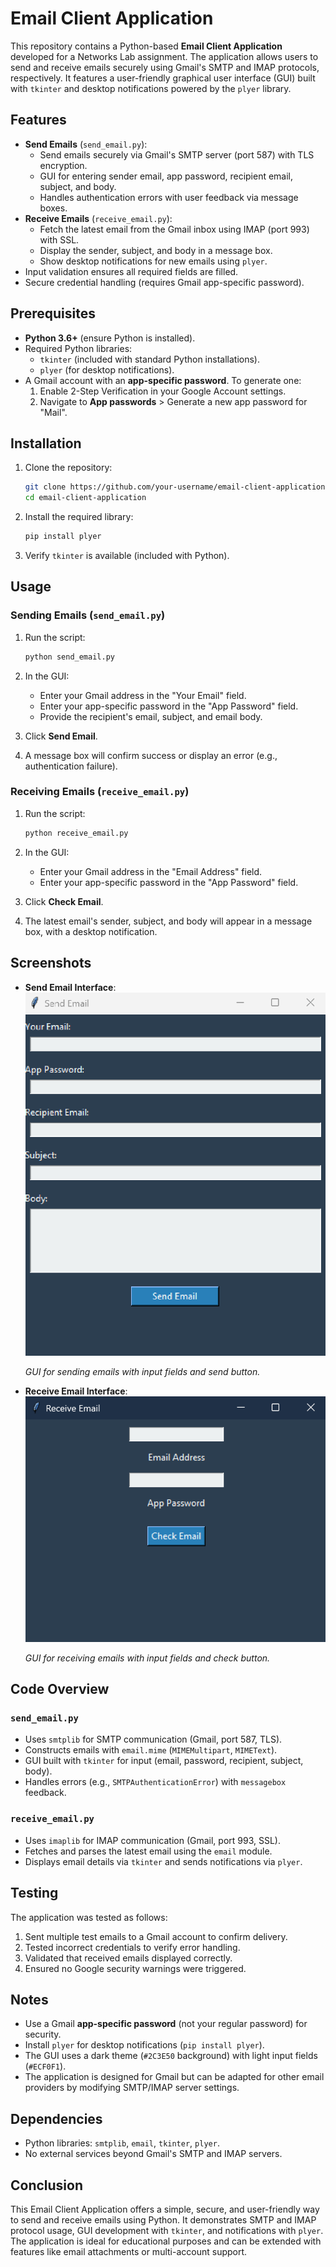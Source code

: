 # Email Client Application

This repository contains a Python-based **Email Client Application** developed for a Networks Lab assignment. The application allows users to send and receive emails securely using Gmail's SMTP and IMAP protocols, respectively. It features a user-friendly graphical user interface (GUI) built with `tkinter` and desktop notifications powered by the `plyer` library.

## Features

- **Send Emails** (`send_email.py`):
  - Send emails securely via Gmail's SMTP server (port 587) with TLS encryption.
  - GUI for entering sender email, app password, recipient email, subject, and body.
  - Handles authentication errors with user feedback via message boxes.
- **Receive Emails** (`receive_email.py`):
  - Fetch the latest email from the Gmail inbox using IMAP (port 993) with SSL.
  - Display the sender, subject, and body in a message box.
  - Show desktop notifications for new emails using `plyer`.
- Input validation ensures all required fields are filled.
- Secure credential handling (requires Gmail app-specific password).

## Prerequisites

- **Python 3.6+** (ensure Python is installed).
- Required Python libraries:
  - `tkinter` (included with standard Python installations).
  - `plyer` (for desktop notifications).
- A Gmail account with an **app-specific password**. To generate one:
  1. Enable 2-Step Verification in your Google Account settings.
  2. Navigate to **App passwords** &gt; Generate a new app password for "Mail".

## Installation

1. Clone the repository:

   ```bash
   git clone https://github.com/your-username/email-client-application.git
   cd email-client-application
   ```
2. Install the required library:

   ```bash
   pip install plyer
   ```
3. Verify `tkinter` is available (included with Python).

## Usage

### Sending Emails (`send_email.py`)

1. Run the script:

   ```bash
   python send_email.py
   ```
2. In the GUI:
   - Enter your Gmail address in the "Your Email" field.
   - Enter your app-specific password in the "App Password" field.
   - Provide the recipient's email, subject, and email body.
3. Click **Send Email**.
4. A message box will confirm success or display an error (e.g., authentication failure).

### Receiving Emails (`receive_email.py`)

1. Run the script:

   ```bash
   python receive_email.py
   ```
2. In the GUI:
   - Enter your Gmail address in the "Email Address" field.
   - Enter your app-specific password in the "App Password" field.
3. Click **Check Email**.
4. The latest email's sender, subject, and body will appear in a message box, with a desktop notification.

## Screenshots

- **Send Email Interface**:
  ![Send Email GUI](screenshots/send_email_gui.png)
  
  *GUI for sending emails with input fields and send button.*

- **Receive Email Interface**:
  ![Receive Email GUI](screenshots/receive_email_gui.png)
  
  *GUI for receiving emails with input fields and check button.*
  
## Code Overview

### `send_email.py`

- Uses `smtplib` for SMTP communication (Gmail, port 587, TLS).
- Constructs emails with `email.mime` (`MIMEMultipart`, `MIMEText`).
- GUI built with `tkinter` for input (email, password, recipient, subject, body).
- Handles errors (e.g., `SMTPAuthenticationError`) with `messagebox` feedback.

### `receive_email.py`

- Uses `imaplib` for IMAP communication (Gmail, port 993, SSL).
- Fetches and parses the latest email using the `email` module.
- Displays email details via `tkinter` and sends notifications via `plyer`.

## Testing

The application was tested as follows:

1. Sent multiple test emails to a Gmail account to confirm delivery.
2. Tested incorrect credentials to verify error handling.
3. Validated that received emails displayed correctly.
4. Ensured no Google security warnings were triggered.

## Notes

- Use a Gmail **app-specific password** (not your regular password) for security.
- Install `plyer` for desktop notifications (`pip install plyer`).
- The GUI uses a dark theme (`#2C3E50` background) with light input fields (`#ECF0F1`).
- The application is designed for Gmail but can be adapted for other email providers by modifying SMTP/IMAP server settings.

## Dependencies

- Python libraries: `smtplib`, `email`, `tkinter`, `plyer`.
- No external services beyond Gmail's SMTP and IMAP servers.

## Conclusion

This Email Client Application offers a simple, secure, and user-friendly way to send and receive emails using Python. It demonstrates SMTP and IMAP protocol usage, GUI development with `tkinter`, and notifications with `plyer`. The application is ideal for educational purposes and can be extended with features like email attachments or multi-account support.
